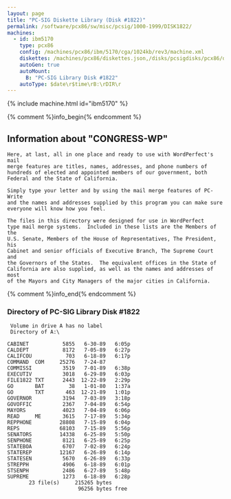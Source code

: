 ```yaml
---
layout: page
title: "PC-SIG Diskette Library (Disk #1822)"
permalink: /software/pcx86/sw/misc/pcsig/1000-1999/DISK1822/
machines:
  - id: ibm5170
    type: pcx86
    config: /machines/pcx86/ibm/5170/cga/1024kb/rev3/machine.xml
    diskettes: /machines/pcx86/diskettes.json,/disks/pcsigdisks/pcx86/diskettes.json
    autoGen: true
    autoMount:
      B: "PC-SIG Library Disk #1822"
    autoType: $date\r$time\rB:\rDIR\r
---
```


{% include machine.html id="ibm5170" %}

{% comment %}info_begin{% endcomment %}

## Information about "CONGRESS-WP"

    Here, at last, all in one place and ready to use with WordPerfect's mail
    merge features are titles, names, addresses, and phone numbers of
    hundreds of elected and appointed members of our government, both
    Federal and the State of California.
    
    Simply type your letter and by using the mail merge features of PC-Write
    and the names and addresses supplied by this program you can make sure
    everyone will know how you feel.
    
    The files in this directory were designed for use in WordPerfect
    type mail merge systems.  Included in these lists are the Members of the
    U.S. Senate, Members of the House of Representatives, The President, his
    Cabinet and senior officials of Executive Branch, The Supreme Court and
    the Governors of the States.  The equivalent offices in the State of
    California are also supplied, as well as the names and addresses of most
    of the Mayors and City Managers of the major cities in California.
{% comment %}info_end{% endcomment %}


### Directory of PC-SIG Library Disk #1822

     Volume in drive A has no label
     Directory of A:\

    CABINET           5855   6-30-89   6:05p
    CALDEPT           8172   7-05-89   6:27p
    CALIFCOU           703   6-18-89   6:17p
    COMMAND  COM     25276   7-24-87
    COMMISSI          3519   7-01-89   6:38p
    EXECUTIV          3018   6-29-89   6:03p
    FILE1822 TXT      2443  12-22-89   2:29p
    GO       BAT        38   1-01-80   1:37a
    GO       TXT       463  12-21-89   1:01p
    GOVERNOR          3194   7-03-89   3:18p
    GOVOFFIC          2367   7-04-89   6:54p
    MAYORS            4023   7-04-89   6:06p
    READ     ME       3615   7-17-89   5:34p
    REPPHONE         28808   7-15-89   6:04p
    REPS             68103   7-15-89   5:56p
    SENATORS         14338   6-25-89   5:50p
    SENPHONE          8121   6-25-89   6:25p
    STATEBOA          6707   7-02-89   6:24p
    STATEREP         12167   6-26-89   6:14p
    STATESEN          5670   6-26-89   6:33p
    STREPPH           4906   6-18-89   6:01p
    STSENPH           2486   6-27-89   5:48p
    SUPREME           1273   6-18-89   6:28p
           23 file(s)     215265 bytes
                           96256 bytes free
